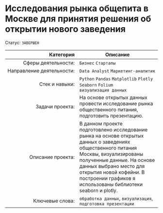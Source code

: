 # Исследования рынка общепита в Москве для принятия решения об открытии нового заведения
Статус: `ЗАВЕРШЕН`

| Категория               | Описание |
| ----------------------: | ---------|
|Сферы&nbsp;деятельности:|`Бизнес` `Стартапы`|
|Направление&nbsp;деятельности:|`Data Analyst` `Маркетинг-аналитик`|
|Стек&nbsp;и&nbsp;навыки:|`Python` `Pandas` `Matplotlib` `Plotly` `Seaborn` `Folium` <br/> `визуализация данных` <br/> |
|Задачи&nbsp;проекта:|На основе открытых данных провести исследование рынка общественного питания, подготовить презентацию.|
|Описание&nbsp;проекта:|В данном проекте подготовлено исследование рынка на основе открытых данных о заведениях общественного питания Москвы, визуализированы полученные данные. На основе данных выбрано место для открытия новой кофейни. В построении графиков я использованы библиотеки seaborn и plotly.|
|Ключевые&nbsp;слова:|`обработка данных`, `визуализация`, `подготовка презентации`|
